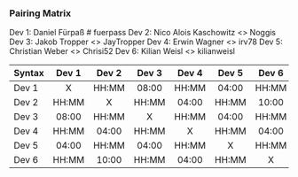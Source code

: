 ### Pairing Matrix
Dev 1: Daniel Fürpaß # fuerpass
Dev 2: Nico Alois Kaschowitz  <> Noggis
Dev 3: Jakob Tropper <> JayTropper
Dev 4: Erwin Wagner <> irv78
Dev 5: Christian Weber <> Chrisi52
Dev 6: Kilian Weisl <> kilianweisl



| Syntax      | Dev 1       | Dev 2       | Dev 3       | Dev 4       | Dev 5       | Dev 6       | 
| :---        |    :----:   |    :----:   |    :----:   |    :----:   |    :----:   |    :----:   | 
| Dev 1       | X           | HH:MM       | 08:00       | HH:MM       | 04:00       | HH:MM       | 
| Dev 2       | HH:MM       | X           | HH:MM       | 04:00       | HH:MM       | 10:00       | 
| Dev 3       | 08:00       | HH:MM       | X           | HH:MM       | 04:00       | HH:MM       | 
| Dev 4       | HH:MM       | 04:00       | HH:MM       | X           | HH:MM       | 04:00       | 
| Dev 5       | 04:00       | HH:MM       | 04:00       | HH:MM       | X           | HH:MM       |
| Dev 6       | HH:MM       | 10:00       | HH:MM       | 04:00       | HH:MM       | X           | 
